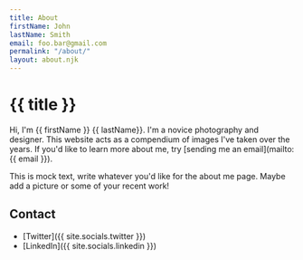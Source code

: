 ```yaml
---
title: About
firstName: John
lastName: Smith
email: foo.bar@gmail.com
permalink: "/about/"
layout: about.njk
---
```


# {{ title }}

Hi, I'm {{ firstName }} {{ lastName}}. I'm a novice photography and designer. This website acts as a compendium of images I've taken over the years. If you'd like to learn more about me, try [sending me an email](mailto:{{ email }}). 

This is mock text, write whatever you'd like for the about me page. Maybe add a picture or some of your recent work!

## Contact

- [Twitter]({{ site.socials.twitter }})
- [LinkedIn]({{ site.socials.linkedin }})